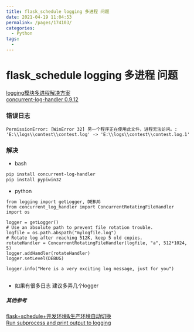 ```yaml
---
title: flask_schedule logging 多进程 问题
date: 2021-04-19 11:04:53
permalink: /pages/174103/
categories:
  - Python
tags:
  - 
---
```

# flask_schedule logging 多进程 问题  

[logging模块多进程解决方案](https://blog.gdyshi.top/2018/06/27/logging_multiprocess/)    
[concurrent-log-handler 0.9.12](https://pypi.org/project/concurrent-log-handler/)    
### 错误日志    
```    
PermissionError: [WinError 32] 另一个程序正在使用此文件，进程无法访问。: 'E:\\logs\\contest\\contest.log' -> 'E:\\logs\\contest\\contest.log.1'    
```    
### 解决    
* bash    
```bash    
pip install concurrent-log-handler    
pip install pypiwin32    
```    
* python     
```python3    
from logging import getLogger, DEBUG    
from concurrent_log_handler import ConcurrentRotatingFileHandler    
import os    
    
logger = getLogger()    
# Use an absolute path to prevent file rotation trouble.    
logfile = os.path.abspath("mylogfile.log")    
# Rotate log after reaching 512K, keep 5 old copies.    
rotateHandler = ConcurrentRotatingFileHandler(logfile, "a", 512*1024, 5)    
logger.addHandler(rotateHandler)    
logger.setLevel(DEBUG)    
    
logger.info("Here is a very exciting log message, just for you")    
    
```    
* 如果有很多日志 建议多弄几个logger    
##### 其他参考    
[flask+schedule+开发环境&生产环境自动切换](https://www.jianshu.com/p/73031d49a774)    
[Run subprocess and print output to logging](https://stackoverflow.com/questions/21953835/run-subprocess-and-print-output-to-logging)    
    
